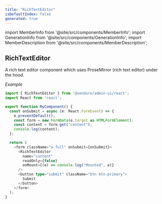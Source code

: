 ```yaml
---
title: "RichTextEditor"
isDefaultIndex: false
generated: true
---
```

<!-- This file was generated from the Vendure source. Do not modify. Instead, re-run the "docs:build" script -->
import MemberInfo from '@site/src/components/MemberInfo';
import GenerationInfo from '@site/src/components/GenerationInfo';
import MemberDescription from '@site/src/components/MemberDescription';


## RichTextEditor

<GenerationInfo sourceFile="packages/admin-ui/src/lib/react/src/react-components/RichTextEditor.tsx" sourceLine="60" packageName="@vendure/admin-ui" />

A rich text editor component which uses ProseMirror (rich text editor) under the hood.

*Example*

```ts
import { RichTextEditor } from '@vendure/admin-ui/react';
import React from 'react';

export function MyComponent() {
  const onSubmit = async (e: React.FormEvent) => {
    e.preventDefault();
    const form = new FormData(e.target as HTMLFormElement);
    const content = form.get("content");
    console.log(content);
  };

  return (
    <form className="w-full" onSubmit={onSubmit}>
      <RichTextEditor
        name="content"
        readOnly={false}
        onMount={(e) => console.log("Mounted", e)}
      />
      <button type="submit" className="btn btn-primary">
        Submit
      </button>
    </form>
  );
}
```

